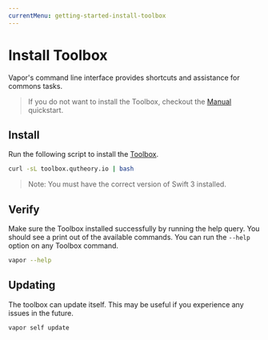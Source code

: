 ```yaml
---
currentMenu: getting-started-install-toolbox
---
```


# Install Toolbox

Vapor's command line interface provides shortcuts and assistance for commons tasks.

> If you do not want to install the Toolbox, checkout the [Manual](manual.md) quickstart.

## Install

Run the following script to install the [Toolbox](https://github.com/qutheory/toolbox).

```sh
curl -sL toolbox.qutheory.io | bash
```

> Note: You must have the correct version of Swift 3 installed.

## Verify

Make sure the Toolbox installed successfully by running the help query. You should see a print out of the available commands. You can run the `--help` option on any Toolbox command.

```sh
vapor --help
```

## Updating

The toolbox can update itself. This may be useful if you experience any issues in the future.

```sh
vapor self update
```